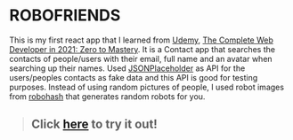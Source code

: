 # ROBOFRIENDS

This is my first react app that I learned from [Udemy]( https://www.udemy.com/), [The Complete Web Developer in 2021: Zero to Mastery]( https://www.udemy.com/course/the-complete-web-developer-zero-to-mastery/). It is a Contact app that searches the contacts of people/users with their email, full name and an avatar  when searching up their names. Used [JSONPlaceholder](https://jsonplaceholder.typicode.com/users) as API for the users/peoples contacts as fake data and this API is good for testing purposes. Instead of using random pictures of people, I used robot images from [robohash](https://robohash.org/) that generates random robots for you.

>## Click [here](mdtitong.github.io/robo-friends/) to try it out!